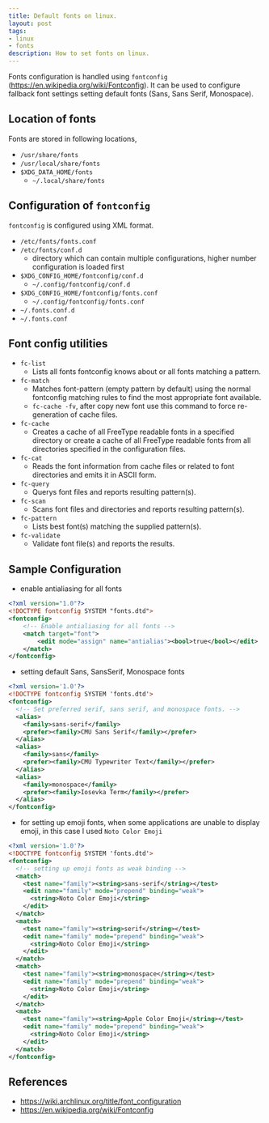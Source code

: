```yaml
---
title: Default fonts on linux.
layout: post
tags:
- linux
- fonts
description: How to set fonts on linux.
---
```


Fonts configuration is handled using `fontconfig`
(<https://en.wikipedia.org/wiki/Fontconfig>).
It can be used to configure fallback font settings
setting default fonts (Sans, Sans Serif, Monospace).

## Location of fonts

Fonts are stored in following locations,

- `/usr/share/fonts`
- `/usr/local/share/fonts`
- `$XDG_DATA_HOME/fonts`
    - `~/.local/share/fonts`

## Configuration of `fontconfig`

`fontconfig` is configured using XML format.

- `/etc/fonts/fonts.conf`
- `/etc/fonts/conf.d`
    - directory which can contain multiple configurations, higher number configuration is loaded first
- `$XDG_CONFIG_HOME/fontconfig/conf.d`
    - `~/.config/fontconfig/conf.d`
- `$XDG_CONFIG_HOME/fontconfig/fonts.conf`
    - `~/.config/fontconfig/fonts.conf`
- `~/.fonts.conf.d`
- `~/.fonts.conf`

## Font config utilities

- `fc-list`
    - Lists all fonts fontconfig knows about or all fonts matching a pattern.
- `fc-match`
    - Matches font-pattern (empty pattern by default) using the normal fontconfig matching rules to find the most appropriate font available.
    - `fc-cache -fv`, after copy new font use this command to force re-generation of cache files.
- `fc-cache`
    - Creates a cache of all FreeType readable fonts in a specified directory or create a cache of all FreeType readable fonts from all directories specified in the configuration files.
- `fc-cat`
    - Reads the font information from cache files or related to font directories and emits it in ASCII form.
- `fc-query`
    - Querys font files and reports resulting pattern(s).
- `fc-scan`
    - Scans font files and directories and reports resulting pattern(s).
- `fc-pattern`
    - Lists best font(s) matching the supplied pattern(s).
- `fc-validate`
    - Validate font file(s) and reports the results.

## Sample Configuration

- enable antialiasing for all fonts

```xml
<?xml version="1.0"?>
<!DOCTYPE fontconfig SYSTEM "fonts.dtd">
<fontconfig>
    <!-- Enable antialiasing for all fonts -->
    <match target="font">
        <edit mode="assign" name="antialias"><bool>true</bool></edit>
    </match>
</fontconfig>
```

- setting default Sans, SansSerif, Monospace fonts

```xml
<?xml version='1.0'?>
<!DOCTYPE fontconfig SYSTEM 'fonts.dtd'>
<fontconfig>
  <!-- Set preferred serif, sans serif, and monospace fonts. -->
  <alias>
    <family>sans-serif</family>
    <prefer><family>CMU Sans Serif</family></prefer>
  </alias>
  <alias>
    <family>sans</family>
    <prefer><family>CMU Typewriter Text</family></prefer>
  </alias>
  <alias>
    <family>monospace</family>
    <prefer><family>Iosevka Term</family></prefer>
  </alias>
</fontconfig>
```

- for setting up emoji fonts, when some applications are unable to display emoji,
  in this case I used `Noto Color Emoji`

```xml
<?xml version='1.0'?>
<!DOCTYPE fontconfig SYSTEM 'fonts.dtd'>
<fontconfig>
  <!-- setting up emoji fonts as weak binding -->
  <match>
    <test name="family"><string>sans-serif</string></test>
    <edit name="family" mode="prepend" binding="weak">
      <string>Noto Color Emoji</string>
    </edit>
  </match>
  <match>
    <test name="family"><string>serif</string></test>
    <edit name="family" mode="prepend" binding="weak">
      <string>Noto Color Emoji</string>
    </edit>
  </match>
  <match>
    <test name="family"><string>monospace</string></test>
    <edit name="family" mode="prepend" binding="weak">
      <string>Noto Color Emoji</string>
    </edit>
  </match>
  <match>
    <test name="family"><string>Apple Color Emoji</string></test>
    <edit name="family" mode="prepend" binding="weak">
      <string>Noto Color Emoji</string>
    </edit>
  </match>
</fontconfig>
```

## References

- <https://wiki.archlinux.org/title/font_configuration>
- <https://en.wikipedia.org/wiki/Fontconfig>
